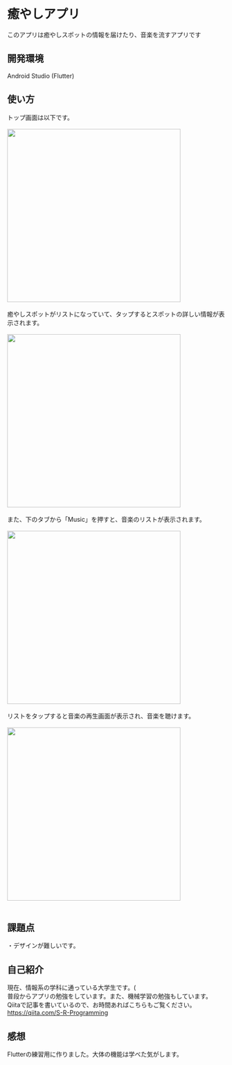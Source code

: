 # 癒やしアプリ
このアプリは癒やしスポットの情報を届けたり、音楽を流すアプリです


## 開発環境 
Android Studio (Flutter)

## 使い方
トップ画面は以下です。<br><br>
<img src="https://user-images.githubusercontent.com/89324742/149988928-04e8c229-0e92-4b68-963f-feeb1dee885f.png"
     width="400px"><br><br>
癒やしスポットがリストになっていて、タップするとスポットの詳しい情報が表示されます。<br><br>
<img src="https://user-images.githubusercontent.com/89324742/149989090-ae0bc8c8-da79-4e5d-a070-ba014b8a08e7.png"
     width="400px"><br><br>
また、下のタブから「Music」を押すと、音楽のリストが表示されます。<br><br>
   <img src="https://user-images.githubusercontent.com/89324742/149989253-eb61fa3c-dc6f-4885-89b3-ea9276a06d8c.png"
        width="400px"><br><br>
リストをタップすると音楽の再生画面が表示され、音楽を聴けます。<br><br>
<img src = "https://user-images.githubusercontent.com/89324742/149989376-abf2d823-8e31-4d2c-8f49-cad9c788317e.png"
     width="400px"><br><br>


## 課題点
・デザインが難しいです。

## 自己紹介
現在、情報系の学科に通っている大学生です。(<br>普段からアプリの勉強をしています。また、機械学習の勉強もしています。
<br>Qiitaで記事を書いているので、お時間あればこちらもご覧ください。https://qiita.com/S-R-Programming

## 感想
Flutterの練習用に作りました。大体の機能は学べた気がします。
